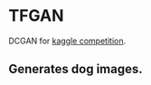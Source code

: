 # TFGAN
DCGAN for [kaggle competition](https://www.kaggle.com/c/generative-dog-images). 

## Generates dog images.
